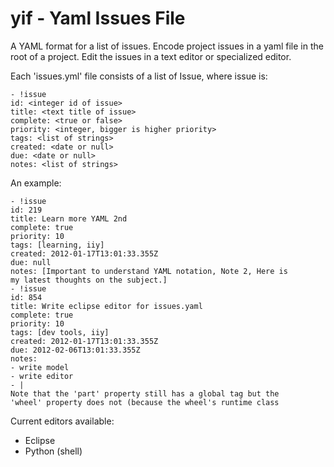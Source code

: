 # yif - Yaml Issues File
A YAML format for a list of issues.  Encode project issues
in a yaml file in the root of a project.  Edit the issues in
a text editor or specialized editor.

Each 'issues.yml' file consists of a list of Issue, where issue
is:

````
- !issue
id: <integer id of issue>
title: <text title of issue>
complete: <true or false>
priority: <integer, bigger is higher priority>
tags: <list of strings>
created: <date or null>
due: <date or null>
notes: <list of strings>
````

An example:

````
- !issue
id: 219
title: Learn more YAML 2nd
complete: true
priority: 10
tags: [learning, iiy]
created: 2012-01-17T13:01:33.355Z
due: null
notes: [Important to understand YAML notation, Note 2, Here is
my latest thoughts on the subject.]
- !issue
id: 854
title: Write eclipse editor for issues.yaml
complete: true
priority: 10
tags: [dev tools, iiy]
created: 2012-01-17T13:01:33.355Z
due: 2012-02-06T13:01:33.355Z
notes:
- write model
- write editor
- |
Note that the 'part' property still has a global tag but the
'wheel' property does not (because the wheel's runtime class
````

Current editors available:

- Eclipse
- Python (shell)